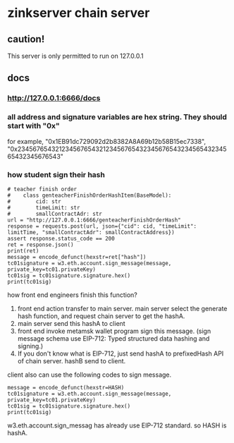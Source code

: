 # zinkserver chain server
## caution!
This server is only permitted to run on 127.0.0.1
## docs
### http://127.0.0.1:6666/docs
### all address and signature variables are hex string. They should start with "0x"
for example, "0x1EB91dc729092d2b8382A8A69b12b58B15ec7338", "0x2345676543212345676543212345676543234567654323456543234565432345676543"

### how student sign their hash
```
# teacher finish order
#    class genteacherFinishOrderHashItem(BaseModel):
#        cid: str
#        timeLimit: str
#        smallContractAdr: str
url = "http://127.0.0.1:6666/genteacherFinishOrderHash"
response = requests.post(url, json={"cid": cid, "timeLimit": limitTime, "smallContractAdr": smallContractAddress})
assert response.status_code == 200
ret = response.json()
print(ret)
message = encode_defunct(hexstr=ret["hash"])
tc01signature = w3.eth.account.sign_message(message, private_key=tc01.privateKey)
tc01sig = tc01signature.signature.hex()
print(tc01sig)
```
how front end engineers finish this function?
1. front end action transfer to main server. main server select the generate hash function, and request chain server to get the hashA.
2. main server send this hashA to client
3. front end invoke metamsk wallet program sign this message.
(sign message schema use EIP-712: Typed structured data hashing and signing.)
4. If you don't know what is EIP-712, just send hashA to prefixedHash API of chain server. hashB send to client.

client also can use the following codes to sign message.
```
message = encode_defunct(hexstr=HASH)
tc01signature = w3.eth.account.sign_message(message, private_key=tc01.privateKey)
tc01sig = tc01signature.signature.hex()
print(tc01sig)
```
w3.eth.account.sign_messag has already use EIP-712 standard. so HASH is hashA.


